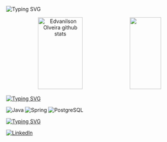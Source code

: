 ![Typing SVG](https://readme-typing-svg.herokuapp.com/?font=Fira+Code&pause=1000&color=ffffff&size=35&center=true&vCenter=true&width=1000&lines=HELLO,+My+name+is+Edvanilson+Oliveira;I'm+23+years+old;I'm+from+Brazil;I'm+a+Software+Developer+Student;Be+Welcome!+:%29)

<div align="center">  
  <img width="49%" height="195px" src="https://github-readme-stats.vercel.app/api?username=EdJunior2002&show_icons=true&count_private=true&hide_border=true&title_color=ffffff&icon_color=ffffff&text_color=c9d1d9&bg_color=0d1117" alt="Edvanilson Olveira github stats" /> 
  <img width="41%" height="195px" src="https://github-readme-stats.vercel.app/api/top-langs/?username=EdJunior2002&layout=compact&hide_border=true&title_color=ffffff&text_color=ffffff&bg_color=0d1117" />


</div>

[![Typing SVG](https://readme-typing-svg.herokuapp.com?font=Fira+Code&pause=1000&color=F7F7F7&width=435&lines=Studying+in+this+moment%3A)](https://git.io/typing-svg)

![Java](https://img.shields.io/badge/Java-ED8B00?style=for-the-badge&logo=openjdk&logoColor=white)
![Spring](https://img.shields.io/badge/Spring-6DB33F?style=for-the-badge&logo=spring&logoColor=white)
![PostgreSQL](https://img.shields.io/badge/PostgreSQL-316192?style=for-the-badge&logo=postgresql&logoColor=white)

[![Typing SVG](https://readme-typing-svg.herokuapp.com?font=Fira+Code&pause=1000&color=F7F7F7&width=435&lines=Follow+me%3A)](https://git.io/typing-svg)

[![LinkedIn](https://img.shields.io/badge/LinkedIn-0077B5?style=for-the-badge&logo=linkedin&logoColor=white)](https://www.linkedin.com/in/edvanilson-oliveria/)
